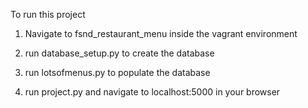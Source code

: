 To run this project

1. Navigate to fsnd_restaurant_menu inside the vagrant environment

2. run database_setup.py to create the database

3. run lotsofmenus.py to populate the database

4. run project.py and navigate to localhost:5000 in your browser